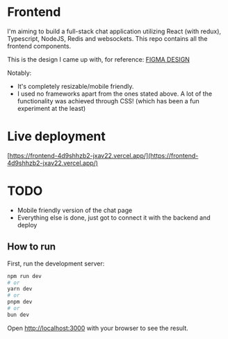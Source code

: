 # Frontend

I'm aiming to build a full-stack chat application utilizing React (with redux), Typescript, NodeJS, Redis and websockets.
This repo contains all the frontend components. 

This is the design I came up with, for reference:
[FIGMA DESIGN](https://www.figma.com/file/1rgWVaiH3xtFNrNc32CwAK/VentSomething?type=design&node-id=0%3A1&mode=design&t=Dut0sOhOnggU6nbx-1)

Notably:
- It's completely resizable/mobile friendly.
- I used no frameworks apart from the ones stated above. A lot of the functionality was achieved through CSS! (which has been a fun experiment at the least)

# Live deployment

[https://frontend-4d9shhzb2-jxav22.vercel.app/](https://frontend-4d9shhzb2-jxav22.vercel.app/)

# TODO

- Mobile friendly version of the chat page
- Everything else is done, just got to connect it with the backend and deploy

## How to run

First, run the development server:

```bash
npm run dev
# or
yarn dev
# or
pnpm dev
# or
bun dev
```

Open [http://localhost:3000](http://localhost:3000) with your browser to see the result.
